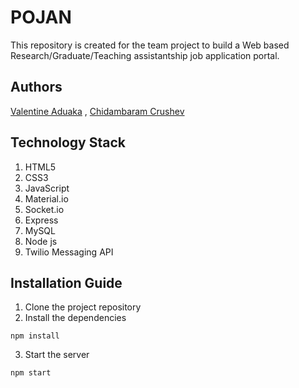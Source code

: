 # POJAN
This repository is created for the team project to build a Web based Research/Graduate/Teaching assistantship job application portal.

## Authors
[Valentine Aduaka](https://github.com/sabival89) , [Chidambaram Crushev](https://github.com/chidcrushev)

<h2>Technology Stack</h2>
<ol>
    <li> HTML5</li>
    <li> CSS3</li>
    <li> JavaScript</li>
    <li> Material.io</li>
    <li> Socket.io</li>
    <li> Express</li>
    <li> MySQL</li>
    <li> Node js</li>
    <li> Twilio Messaging API</li>
</ol>

## Installation Guide
1. Clone the project repository 
2. Install the dependencies 
```
npm install
```
3. Start the server
```
npm start
```
